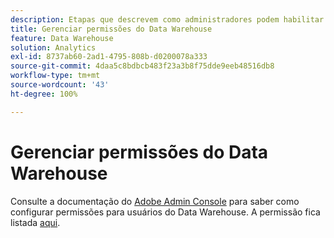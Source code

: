 ```yaml
---
description: Etapas que descrevem como administradores podem habilitar o acesso aos relatórios do Data Warehouse para usuários.
title: Gerenciar permissões do Data Warehouse
feature: Data Warehouse
solution: Analytics
exl-id: 8737ab60-2ad1-4795-808b-d0200078a333
source-git-commit: 4daa5c8bdbcb483f23a3b8f75dde9eeb48516db8
workflow-type: tm+mt
source-wordcount: '43'
ht-degree: 100%

---
```


# Gerenciar permissões do Data Warehouse

Consulte a documentação do [Adobe Admin Console](/help/admin/admin-console/home.md) para saber como configurar permissões para usuários do Data Warehouse. A permissão fica listada [aqui](/help/admin/admin-console/permissions/report-suite-tools.md).

